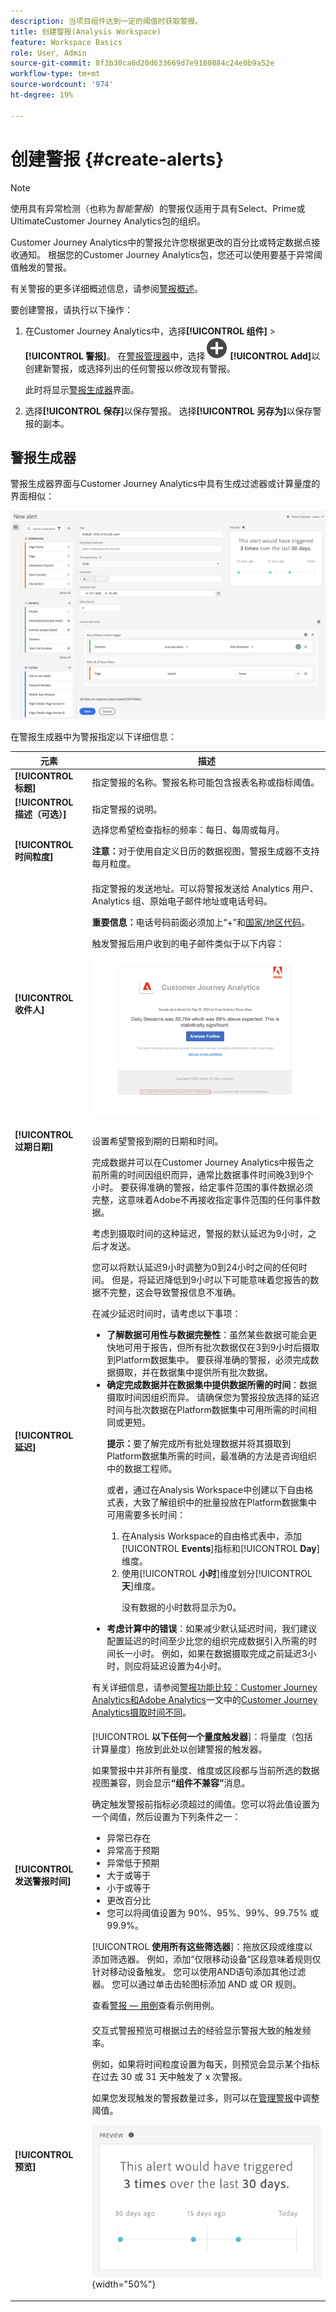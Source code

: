 ```yaml
---
description: 当项目组件达到一定的阈值时获取警报。
title: 创建警报(Analysis Workspace)
feature: Workspace Basics
role: User, Admin
source-git-commit: 8f3b30ca6d20d633669d7e9180884c24e0b9a52e
workflow-type: tm+mt
source-wordcount: '974'
ht-degree: 19%

---
```


# 创建警报 {#create-alerts}

>[!NOTE]
>
>使用具有异常检测（也称为&#x200B;_智能警报_）的警报仅适用于具有Select、Prime或UltimateCustomer Journey Analytics包的组织。

Customer Journey Analytics中的警报允许您根据更改的百分比或特定数据点接收通知。 根据您的Customer Journey Analytics包，您还可以使用要基于异常阈值触发的警报。

有关警报的更多详细概述信息，请参阅[警报概述](/help/components/c-intelligent-alerts/intelligent-alerts.md)。

要创建警报，请执行以下操作：

1. 在Customer Journey Analytics<!-- add this back in after the other methods are available like in AA and make a bulleted list: "You can access the alert builder in any of the following ways:" -->中，选择&#x200B;**[!UICONTROL 组件]** > **[!UICONTROL 警报]**。 在[警报管理器](alert-manager.md)中，选择![AddCircle](/help/assets/icons/AddCircle.svg) **[!UICONTROL Add]**&#x200B;以创建新警报，或选择列出的任何警报以修改现有警报。

   此时将显示[警报生成器](#alert-builder)界面。

1. 选择&#x200B;**[!UICONTROL 保存]**&#x200B;以保存警报。 选择&#x200B;**[!UICONTROL 另存为]**&#x200B;以保存警报的副本。


## 警报生成器

警报生成器界面与Customer Journey Analytics中具有生成过滤器或计算量度的界面相似：

![](assets/alert-builder.png)

在警报生成器中为警报指定以下详细信息：

| 元素 | 描述 |
|---------|----------|
| **[!UICONTROL 标题]** | 指定警报的名称。警报名称可能包含报表名称或指标阈值。 |
| **[!UICONTROL 描述（可选）]** | 指定警报的说明。 |
| **[!UICONTROL 时间粒度]** | 选择您希望检查指标的频率：每日、每周或每月。<p><b>注意：</b>对于使用自定义日历的数据视图，警报生成器不支持每月粒度。<!--true?--></p> |
| **[!UICONTROL 收件人]** | 指定警报的发送地址。可以将警报发送给 Analytics 用户、Analytics 组、原始电子邮件地址或电话号码。<p><b>重要信息：</b>电话号码前面必须加上“+”和[国家/地区代码](https://countrycode.org/)。</p><p>触发警报后用户收到的电子邮件类似于以下内容：</p><p>![通知电子邮件](assets/alerts-email.PNG)</p> |
| **[!UICONTROL 过期日期]** | 设置希望警报到期的日期和时间。 |
| **[!UICONTROL 延迟]** | 完成数据并可以在Customer Journey Analytics中报告之前所需的时间因组织而异，通常比数据事件时间晚3到9个小时。 要获得准确的警报，给定事件范围的事件数据必须完整，这意味着Adobe不再接收指定事件范围的任何事件数据。<p>考虑到摄取时间的这种延迟，警报的默认延迟为9小时，之后才发送。</p><p>您可以将默认延迟9小时调整为0到24小时之间的任何时间。 但是，将延迟降低到9小时以下可能意味着您报告的数据不完整，这会导致警报信息不准确。</p><p>在减少延迟时间时，请考虑以下事项：</p><ul><li>**了解数据可用性与数据完整性**：虽然某些数据可能会更快地可用于报告，但所有批次数据仅在3到9小时后摄取到Platform数据集中。 要获得准确的警报，必须完成数据摄取，并在数据集中提供所有批次数据。</li><li>**确定完成数据并在数据集中提供数据所需的时间**：数据摄取时间因组织而异。 请确保您为警报投放选择的延迟时间与批次数据在Platform数据集<!--add link? -->中可用所需的时间相同或更短。</li><p>**提示：**&#x200B;要了解完成所有批处理数据并将其摄取到Platform数据集所需的时间，最准确的方法是咨询组织中的数据工程师。</p><p>或者，通过在Analysis Workspace中创建以下自由格式表，大致了解组织中的批量投放在Platform数据集中可用需要多长时间：</p><ol><li>在Analysis Workspace的自由格式表中，添加&#x200B;[!UICONTROL **Events**]&#x200B;指标和&#x200B;[!UICONTROL **Day**]&#x200B;维度。</li><li>使用&#x200B;[!UICONTROL **小时**]&#x200B;维度划分&#x200B;[!UICONTROL **天**]&#x200B;维度。<p>没有数据的小时数将显示为0。</p></li></ol><li>**考虑计算中的错误**：如果减少默认延迟时间，我们建议配置延迟的时间至少比您的组织完成数据引入所需的时间长一小时。 例如，如果在数据摄取完成之前延迟3小时，则应将延迟设置为4小时。</li></ul><p>有关详细信息，请参阅[警报功能比较：Customer Journey Analytics和Adobe Analytics](/help/components/c-intelligent-alerts/alerts-feature-comparison.md)一文中的[Customer Journey Analytics摄取时间不同](/help/components/c-intelligent-alerts/alerts-feature-comparison.md#data-ingestion-times-vary-in-customer-journey-analytics)。 |
| **[!UICONTROL 发送警报时间]** | [!UICONTROL **以下任何一个量度触发器**]：将量度（包括计算量度）拖放到此处以创建警报的触发器。<p>如果警报中并非所有量度、维度或区段都与当前所选的数据视图兼容，则会显示&#x200B;**“组件不兼容”**&#x200B;消息。</p><p>确定触发警报前指标必须超过的阈值。您可以将此值设置为一个阈值，然后设置为下列条件之一：</p><ul><li>异常已存在</li><li>异常高于预期</li><li>异常低于预期</li><li>大于或等于</li><li>小于或等于</li><li>更改百分比</li><li>您可以将阈值设置为 90%、95%、99%、99.75% 或 99.9%。</li></ul><p>[!UICONTROL **使用所有这些筛选器**]：拖放区段或维度以添加筛选器。 例如，添加“仅限移动设备”区段意味着规则仅针对移动设备触发。 您可以使用AND语句添加其他过滤器。 您可以通过单击齿轮图标添加 AND 或 OR 规则。</p><p>查看[警报 — 用例](/help/components/c-intelligent-alerts/alerts-use-cases.md)查看示例用例。</p> |
| **[!UICONTROL 预览]** | 交互式警报预览可根据过去的经验显示警报大致的触发频率。<p>例如，如果将时间粒度设置为每天，则预览会显示某个指标在过去 30 或 31 天中触发了 x 次警报。</p><p>如果您发现触发的警报数量过多，则可以在[管理警报](/help/components/c-intelligent-alerts/alert-manager.md)中调整阈值。</p><p>![](assets/alert-preview.png){width="50%"}</p> |

